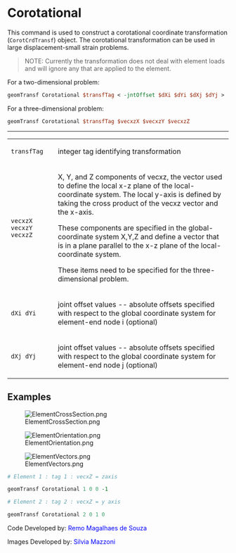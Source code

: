 # Corotational

This command is used to construct a corotational coordinate
transformation (`CorotCrdTransf`) object. The corotational transformation can
be used in large displacement-small strain problems. 

>NOTE: Currently the transformation does not deal with element loads and will ignore any that are applied to the element.

<p>For a two-dimensional problem:</p>

```tcl
geomTransf Corotational $transfTag < -jntOffset $dXi $dYi $dXj $dYj >
```
<p>For a three-dimensional problem:</p>

```tcl
geomTransf Corotational $transfTag $vecxzX $vecxzY $vecxzZ
```
<hr />
<table>
<tbody>
<tr class="odd">
<td><code class="parameter-table-variable">transfTag</code></td>
<td><p>integer tag identifying transformation</p></td>
</tr>
<tr class="even">
<td><p><code class="parameter-table-variable">vecxzX vecxzY vecxzZ</code></p></td>
<td><p>X, Y, and Z components of vecxz, the vector used to define the
local x-z plane of the local-coordinate system. The local y-axis is
defined by taking the cross product of the vecxz vector and the
x-axis.</p>
<p>These components are specified in the global-coordinate system X,Y,Z
and define a vector that is in a plane parallel to the x-z plane of the
local-coordinate system.</p>
<p>These items need to be specified for the three-dimensional
problem.</p></td>
</tr>
<tr class="odd">
<td><p><code class="parameter-table-variable">dXi dYi</code></p></td>
<td><p>joint offset values -- absolute offsets specified with respect to
the global coordinate system for element-end node i (optional)</p></td>
</tr>
<tr class="even">
<td><p><code class="parameter-table-variable">dXj dYj</code></p></td>
<td><p>joint offset values -- absolute offsets specified with respect to
the global coordinate system for element-end node j (optional)</p></td>
</tr>
</tbody>
</table>

## Examples

<figure>
<img src="/OpenSeesRT/contrib/static/ElementCrossSection.png" title="ElementCrossSection.png"
alt="ElementCrossSection.png" />
<figcaption aria-hidden="true">ElementCrossSection.png</figcaption>
</figure>
<figure>
<img src="/OpenSeesRT/contrib/static/ElementOrientation.png" title="ElementOrientation.png"
alt="ElementOrientation.png" />
<figcaption aria-hidden="true">ElementOrientation.png</figcaption>
</figure>
<figure>
<img src="/OpenSeesRT/contrib/static/ElementVectors.png" title="ElementVectors.png"
alt="ElementVectors.png" />
<figcaption aria-hidden="true">ElementVectors.png</figcaption>
</figure>

```tcl
# Element 1 : tag 1 : vecxZ = zaxis

geomTransf Corotational 1 0 0 -1

# Element 2 : tag 2 : vecxZ = y axis

geomTransf Corotational 2 0 1 0
```
Code Developed by: <span style="color:blue"> Remo Magalhaes de
Souza </span></p>
<p>Images Developed by: <span style="color:blue"> Silvia Mazzoni
</span></p>
